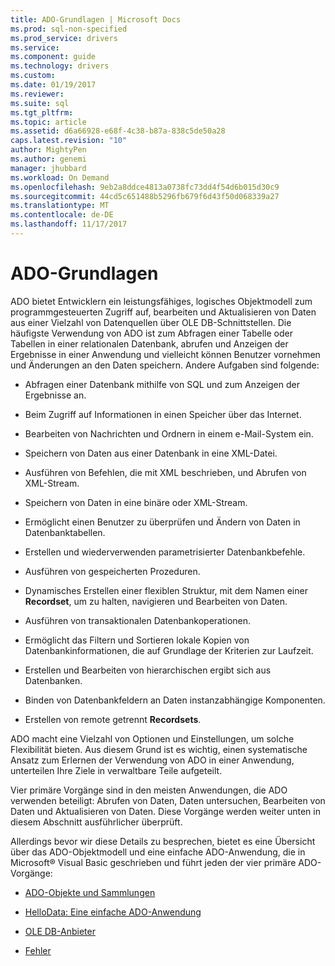 ```yaml
---
title: ADO-Grundlagen | Microsoft Docs
ms.prod: sql-non-specified
ms.prod_service: drivers
ms.service: 
ms.component: guide
ms.technology: drivers
ms.custom: 
ms.date: 01/19/2017
ms.reviewer: 
ms.suite: sql
ms.tgt_pltfrm: 
ms.topic: article
ms.assetid: d6a66928-e68f-4c38-b87a-838c5de50a28
caps.latest.revision: "10"
author: MightyPen
ms.author: genemi
manager: jhubbard
ms.workload: On Demand
ms.openlocfilehash: 9eb2a8ddce4813a0738fc73dd4f54d6b015d30c9
ms.sourcegitcommit: 44cd5c651488b5296fb679f6d43f50d068339a27
ms.translationtype: MT
ms.contentlocale: de-DE
ms.lasthandoff: 11/17/2017
---
```

# <a name="ado-fundamentals"></a>ADO-Grundlagen
ADO bietet Entwicklern ein leistungsfähiges, logisches Objektmodell zum programmgesteuerten Zugriff auf, bearbeiten und Aktualisieren von Daten aus einer Vielzahl von Datenquellen über OLE DB-Schnittstellen. Die häufigste Verwendung von ADO ist zum Abfragen einer Tabelle oder Tabellen in einer relationalen Datenbank, abrufen und Anzeigen der Ergebnisse in einer Anwendung und vielleicht können Benutzer vornehmen und Änderungen an den Daten speichern. Andere Aufgaben sind folgende:  
  
-   Abfragen einer Datenbank mithilfe von SQL und zum Anzeigen der Ergebnisse an.  
  
-   Beim Zugriff auf Informationen in einen Speicher über das Internet.  
  
-   Bearbeiten von Nachrichten und Ordnern in einem e-Mail-System ein.  
  
-   Speichern von Daten aus einer Datenbank in eine XML-Datei.  
  
-   Ausführen von Befehlen, die mit XML beschrieben, und Abrufen von XML-Stream.  
  
-   Speichern von Daten in eine binäre oder XML-Stream.  
  
-   Ermöglicht einen Benutzer zu überprüfen und Ändern von Daten in Datenbanktabellen.  
  
-   Erstellen und wiederverwenden parametrisierter Datenbankbefehle.  
  
-   Ausführen von gespeicherten Prozeduren.  
  
-   Dynamisches Erstellen einer flexiblen Struktur, mit dem Namen einer **Recordset**, um zu halten, navigieren und Bearbeiten von Daten.  
  
-   Ausführen von transaktionalen Datenbankoperationen.  
  
-   Ermöglicht das Filtern und Sortieren lokale Kopien von Datenbankinformationen, die auf Grundlage der Kriterien zur Laufzeit.  
  
-   Erstellen und Bearbeiten von hierarchischen ergibt sich aus Datenbanken.  
  
-   Binden von Datenbankfeldern an Daten instanzabhängige Komponenten.  
  
-   Erstellen von remote getrennt **Recordsets**.  
  
 ADO macht eine Vielzahl von Optionen und Einstellungen, um solche Flexibilität bieten. Aus diesem Grund ist es wichtig, einen systematische Ansatz zum Erlernen der Verwendung von ADO in einer Anwendung, unterteilen Ihre Ziele in verwaltbare Teile aufgeteilt.  
  
 Vier primäre Vorgänge sind in den meisten Anwendungen, die ADO verwenden beteiligt: Abrufen von Daten, Daten untersuchen, Bearbeiten von Daten und Aktualisieren von Daten. Diese Vorgänge werden weiter unten in diesem Abschnitt ausführlicher überprüft.  
  
 Allerdings bevor wir diese Details zu besprechen, bietet es eine Übersicht über das ADO-Objektmodell und eine einfache ADO-Anwendung, die in Microsoft® Visual Basic geschrieben und führt jeden der vier primäre ADO-Vorgänge:  
  
-   [ADO-Objekte und Sammlungen](../../../ado/guide/data/ado-objects-and-collections.md)  
  
-   [HelloData: Eine einfache ADO-Anwendung](../../../ado/guide/data/hellodata-a-simple-ado-application.md)  
  
-   [OLE DB-Anbieter](../../../ado/guide/data/ole-db-providers-ado.md)  
  
-   [Fehler](../../../ado/guide/data/errors-ado.md)
